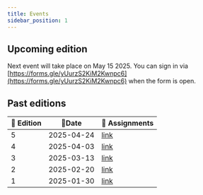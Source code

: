 ```yaml
---
title: Events
sidebar_position: 1
---
```


## Upcoming edition

Next event will take place on May 15 2025.
You can sign in via [https://forms.gle/yUurzS2KiM2Kwnpc6](https://forms.gle/yUurzS2KiM2Kwnpc6) when the form is open.

## Past editions

| 🔢 Edition  | 📅Date       | 📓 Assignments        |
|-------------|--------------|-----------------------|
| 5           | 2025-04-24   | [link](https://docs.google.com/spreadsheets/d/1RvIYnQlhS49CJhoEUuH0pfJAYaTItkxX5TGUlJ4yodU) |
| 4           | 2025-04-03   | [link](https://docs.google.com/spreadsheets/d/1RZLUdMjYRt7lkYGt6jqchD5wkyEXAIFchXe6cB5u-6k) |
| 3           | 2025-03-13   | [link](https://docs.google.com/spreadsheets/d/1yXE4b6cHV1R2shHVrSvIo6rM9kb1PVtkZW-xYCPgkE4) |
| 2           | 2025-02-20   | [link](https://docs.google.com/spreadsheets/d/1-EW_EYPM6Oe-DWj6XPZbGs8MQL8_2hFLEnYhjK1ZmhQ) |
| 1           | 2025-01-30   | [link](https://docs.google.com/spreadsheets/d/1DI3-vBOaf1ulxmLi0rfE9QpPhVCZiYmKzA7wom8cyKA) |



